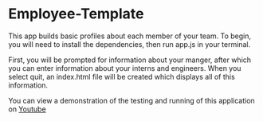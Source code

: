 # Employee-Template

This app builds basic profiles about each member of your team. To begin, you will need to install the dependencies, then run app.js in your terminal. 

First, you will be prompted for information about your manger, after which you can enter information about your interns and engineers. When you select quit, an index.html file will be created which displays all of this information. 

You can view a demonstration of the testing and running of this application on [Youtube](https://youtu.be/1gp6-HPg3Kk)